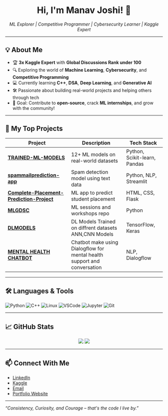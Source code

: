 <h1 align="center">Hi, I'm Manav Joshi! 👋</h1>
<p align="center">
  <i>ML Explorer | Competitive Programmer | Cybersecurity Learner | Kaggle Expert</i>
</p>

---

## 💡 About Me

- 🏆 **3x Kaggle Expert** with **Global Discussions Rank under 100**
- 🔍 Exploring the world of **Machine Learning**, **Cybersecurity**, and **Competitive Programming**
- 💻 Currently learning **C++**, **DSA**, **Deep Learning**, and **Generative AI**
- 🛠️ Passionate about building real-world projects and helping others through tech
- 🎯 Goal: Contribute to **open-source**, crack **ML internships**, and grow with the community!

---

## 📂 My Top Projects

| Project | Description | Tech Stack |
|--------|-------------|------------|
| [**TRAINED-ML-MODELS**](https://github.com/MANAVJOSHI555/TRAINED-ML-MODELS) | 12+ ML models on real-world datasets | Python, Scikit-learn, Pandas |
| [**spammailprediction-app**](https://github.com/MANAVJOSHI555/spammailprediction-app) | Spam detection model using text data | Python, NLP, Streamlit |
| [**Complete-Placement-Prediction-Project**](https://github.com/MANAVJOSHI555/Complete-Placement-Prediction-Project) | ML app to predict student placement | HTML, CSS, Flask |
| [**MLGDSC**](https://github.com/MANAVJOSHI555/MLGDSC) | ML sessions and workshops repo | Python |
| [**DLMODELS**](https://github.com/MANAVJOSHI555/DEEP-LEARNING-MODELS.git) | DL Models Trained on diffrent datasets ANN,CNN Models | TensorFlow, Keras |
| [**MENTAL HEALTH CHATBOT**](https://github.com/MANAVJOSHI555/mental-health-chatbot.git) | Chatbot make using Dialogflow for mental health support and conversation | NLP, Dialogflow |





---

## 🛠️ Languages & Tools

![Python](https://img.shields.io/badge/-Python-3776AB?logo=python&logoColor=white&style=for-the-badge)
![C++](https://img.shields.io/badge/-C++-00599C?logo=c%2B%2B&logoColor=white&style=for-the-badge)
![Linux](https://img.shields.io/badge/-Linux-FCC624?logo=linux&logoColor=black&style=for-the-badge)
![VSCode](https://img.shields.io/badge/-VSCode-007ACC?logo=visual-studio-code&logoColor=white&style=for-the-badge)
![Jupyter](https://img.shields.io/badge/-Jupyter-F37626?logo=jupyter&logoColor=white&style=for-the-badge)
![Git](https://img.shields.io/badge/-Git-F05032?logo=git&logoColor=white&style=for-the-badge)

---

## 📈 GitHub Stats

<p align="center">
  <img src="https://github-readme-stats.vercel.app/api?username=MANAVJOSHI555&show_icons=true&theme=tokyonight" />
  <img src="https://github-readme-streak-stats.herokuapp.com?user=MANAVJOSHI555&theme=tokyonight" />
</p>

---

## 📫 Connect With Me

- [LinkedIn](https://www.linkedin.com/in/manav-joshi-b621bb296/)  
- [Kaggle](https://www.kaggle.com/manavjoshi5085)  
- [Email](mailto:manavjoshi266@gmail.com)  
- [Portfolio Website](https://portfolioweb-xi-sable.vercel.app/)

---

_“Consistency, Curiosity, and Courage – that's the code I live by.”_


